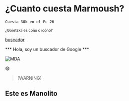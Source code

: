 # ¿Cuanto cuesta Marmoush?

```Cuesta 30k en el Fc 26```

<sup> ¿Goretzka es cono o ícono? </sup>

[buscador](https://www.youtube.com/watch?v=SlPhMPnQ58k)

*** Hola, soy un buscador de Google ***

![MDA](imagen/images.jpg)

:smile:

> [WARNING]

## Este es Manolito ##
